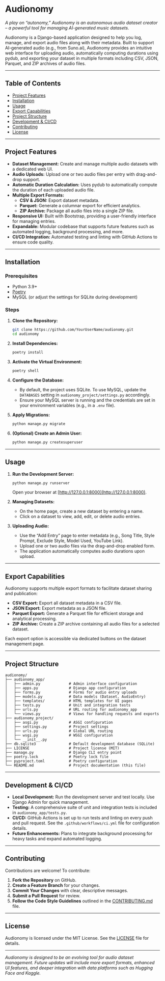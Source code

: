 # Audionomy

_A play on “autonomy,” Audionomy is an autonomous audio dataset creator – a powerful tool for managing AI-generated music datasets._

Audionomy is a Django-based application designed to help you log, manage, and export audio files along with their metadata. Built to support AI-generated audio (e.g., from Suno.ai), Audionomy provides an intuitive web interface for uploading audio, automatically computing durations using pydub, and exporting your dataset in multiple formats including CSV, JSON, Parquet, and ZIP archives of audio files.

---

## Table of Contents

- [Project Features](#project-features)
- [Installation](#installation)
- [Usage](#usage)
- [Export Capabilities](#export-capabilities)
- [Project Structure](#project-structure)
- [Development & CI/CD](#development--cicd)
- [Contributing](#contributing)
- [License](#license)

---

## Project Features

- **Dataset Management:** Create and manage multiple audio datasets with a dedicated web UI.
- **Audio Uploads:** Upload one or two audio files per entry with drag-and-drop support.
- **Automatic Duration Calculation:** Uses pydub to automatically compute the duration of each uploaded audio file.
- **Multiple Export Formats:**
  - **CSV & JSON:** Export dataset metadata.
  - **Parquet:** Generate a columnar export for efficient analytics.
  - **ZIP Archive:** Package all audio files into a single ZIP file.
- **Responsive UI:** Built with Bootstrap, providing a user-friendly interface for managing entries.
- **Expandable:** Modular codebase that supports future features such as automated logging, background processing, and more.
- **CI/CD Integration:** Automated testing and linting with GitHub Actions to ensure code quality.

---

## Installation

### Prerequisites
- Python 3.9+
- [Poetry](https://python-poetry.org/docs/)
- MySQL (or adjust the settings for SQLite during development)

### Steps

1. **Clone the Repository:**
   ```bash
   git clone https://github.com/YourUserName/audionomy.git
   cd audionomy
   ```

2. **Install Dependencies:**
   ```bash
   poetry install
   ```

3. **Activate the Virtual Environment:**
   ```bash
   poetry shell
   ```

4. **Configure the Database:**
   - By default, the project uses SQLite. To use MySQL, update the `DATABASES` setting in `audionomy_project/settings.py` accordingly.
   - Ensure your MySQL server is running and the credentials are set in your environment variables (e.g., in a `.env` file).

5. **Apply Migrations:**
   ```bash
   python manage.py migrate
   ```

6. **(Optional) Create an Admin User:**
   ```bash
   python manage.py createsuperuser
   ```

---

## Usage

1. **Run the Development Server:**
   ```bash
   python manage.py runserver
   ```
   Open your browser at [http://127.0.0.1:8000](http://127.0.0.1:8000).

2. **Managing Datasets:**
   - On the home page, create a new dataset by entering a name.
   - Click on a dataset to view, add, edit, or delete audio entries.

3. **Uploading Audio:**
   - Use the “Add Entry” page to enter metadata (e.g., Song Title, Style Prompt, Exclude Style, Model Used, YouTube Link).
   - Upload one or two audio files via the drag-and-drop enabled form.
   - The application automatically computes audio durations upon upload.

---

## Export Capabilities

Audionomy supports multiple export formats to facilitate dataset sharing and publication:

- **CSV Export:** Export all dataset metadata in a CSV file.
- **JSON Export:** Export metadata as a JSON file.
- **Parquet Export:** Generate a Parquet file for efficient storage and analytical processing.
- **ZIP Archive:** Create a ZIP archive containing all audio files for a selected dataset.

Each export option is accessible via dedicated buttons on the dataset management page.

---

## Project Structure

```
audionomy/
├── audionomy_app/
│   ├── admin.py             # Admin interface configuration
│   ├── apps.py              # Django app configuration
│   ├── forms.py             # Forms for audio entry uploads
│   ├── models.py            # Data models (Dataset, AudioEntry)
│   ├── templates/           # HTML templates for UI pages
│   ├── tests.py             # Unit and integration tests
│   ├── urls.py              # URL routing for audionomy_app
│   └── views.py             # Views for handling requests and exports
├── audionomy_project/
│   ├── asgi.py              # ASGI configuration
│   ├── settings.py          # Project settings
│   ├── urls.py              # Global URL routing
│   ├── wsgi.py              # WSGI configuration
│   └── __init__.py
├── db.sqlite3               # Default development database (SQLite)
├── LICENSE                  # Project license (MIT)
├── manage.py                # Django CLI entry point
├── poetry.lock              # Poetry lock file
├── pyproject.toml           # Poetry configuration
└── README.md                # Project documentation (this file)
```

---

## Development & CI/CD

- **Local Development:** Run the development server and test locally. Use Django Admin for quick management.
- **Testing:** A comprehensive suite of unit and integration tests is included in `audionomy_app/tests.py`.
- **CI/CD:** GitHub Actions is set up to run tests and linting on every push and pull request. See the `.github/workflows/ci.yml` file for configuration details.
- **Future Enhancements:** Plans to integrate background processing for heavy tasks and expand automated logging.

---

## Contributing

Contributions are welcome! To contribute:

1. **Fork the Repository** on GitHub.
2. **Create a Feature Branch** for your changes.
3. **Commit Your Changes** with clear, descriptive messages.
4. **Submit a Pull Request** for review.
5. **Follow the Code Style Guidelines** outlined in the [CONTRIBUTING.md](CONTRIBUTING.md) file.

---

## License

Audionomy is licensed under the MIT License. See the [LICENSE](LICENSE) file for details.

---

*Audionomy is designed to be an evolving tool for audio dataset management. Future updates will include more export formats, enhanced UI features, and deeper integration with data platforms such as Hugging Face and Kaggle.*
